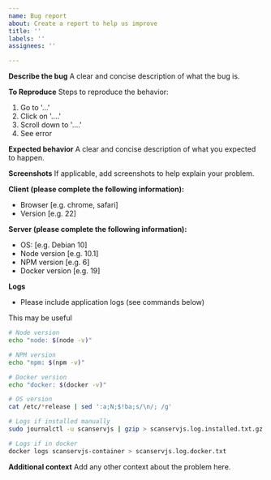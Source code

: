 ```yaml
---
name: Bug report
about: Create a report to help us improve
title: ''
labels: ''
assignees: ''

---
```


**Describe the bug**
A clear and concise description of what the bug is.

**To Reproduce**
Steps to reproduce the behavior:
1. Go to '...'
2. Click on '....'
3. Scroll down to '....'
4. See error

**Expected behavior**
A clear and concise description of what you expected to happen.

**Screenshots**
If applicable, add screenshots to help explain your problem.

**Client (please complete the following information):**
 - Browser [e.g. chrome, safari]
 - Version [e.g. 22]

**Server (please complete the following information):**
 - OS: [e.g. Debian 10]
 - Node version [e.g. 10.1]
 - NPM version [e.g. 6]
 - Docker version [e.g. 19]

**Logs**
 - Please include application logs (see commands below)
 
This may be useful
```sh
# Node version
echo "node: $(node -v)"

# NPM version
echo "npm: $(npm -v)"

# Docker version
echo "docker: $(docker -v)"

# OS version
cat /etc/*release | sed ':a;N;$!ba;s/\n/; /g'

# Logs if installed manually
sudo journalctl -u scanservjs | gzip > scanservjs.log.installed.txt.gz

# Logs if in docker
docker logs scanservjs-container > scanservjs.log.docker.txt
```

**Additional context**
Add any other context about the problem here.
